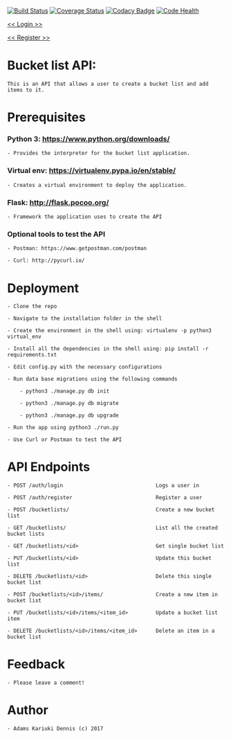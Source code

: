 [![Build Status](https://travis-ci.org/adamsdenniskariuki/bucketlist.svg?branch=dev)](https://travis-ci.org/adamsdenniskariuki/bucketlist) [![Coverage Status](https://coveralls.io/repos/github/adamsdenniskariuki/bucketlist/badge.svg?branch=dev)](https://coveralls.io/github/adamsdenniskariuki/bucketlist?branch=dev) [![Codacy Badge](https://api.codacy.com/project/badge/Grade/3ba1338edb524688b03be35420301c6d)](https://www.codacy.com/app/adamsdenniskariuki/bucketlist?utm_source=github.com&amp;utm_medium=referral&amp;utm_content=adamsdenniskariuki/bucketlist&amp;utm_campaign=Badge_Grade) [![Code Health](https://landscape.io/github/adamsdenniskariuki/bucketlist/dev/landscape.svg?style=flat)](https://landscape.io/github/adamsdenniskariuki/bucketlist/dev)

[<< Login >>](https://angularbucketlist.herokuapp.com/login)

[<< Register >>](https://angularbucketlist.herokuapp.com/login)

# Bucket list API: 

    This is an API that allows a user to create a bucket list and add items to it.

# Prerequisites

### Python 3: https://www.python.org/downloads/

    - Provides the interpreter for the bucket list application.

### Virtual env: https://virtualenv.pypa.io/en/stable/

    - Creates a virtual environment to deploy the application.

### Flask: http://flask.pocoo.org/

    - Framework the application uses to create the API

### Optional tools to test the API

    - Postman: https://www.getpostman.com/postman

    - Curl: http://pycurl.io/

# Deployment

    - Clone the repo

    - Navigate to the installation folder in the shell

    - Create the environment in the shell using: virtualenv -p python3 virtual_env

    - Install all the dependencies in the shell using: pip install -r requirements.txt

    - Edit config.py with the necessary configurations

    - Run data base migrations using the following commands

        - python3 ./manage.py db init

        - python3 ./manage.py db migrate

        - python3 ./manage.py db upgrade

    - Run the app using python3 ./run.py

    - Use Curl or Postman to test the API

# API Endpoints

    - POST /auth/login                              Logs a user in

    - POST /auth/register                           Register a user

    - POST /bucketlists/                            Create a new bucket list

    - GET /bucketlists/                             List all the created bucket lists

    - GET /bucketlists/<id>                         Get single bucket list

    - PUT /bucketlists/<id>                         Update this bucket list

    - DELETE /bucketlists/<id>                      Delete this single bucket list

    - POST /bucketlists/<id>/items/                 Create a new item in bucket list

    - PUT /bucketlists/<id>/items/<item_id>         Update a bucket list item

    - DELETE /bucketlists/<id>/items/<item_id>      Delete an item in a bucket list

# Feedback

    - Please leave a comment!

# Author

    - Adams Kariuki Dennis (c) 2017
